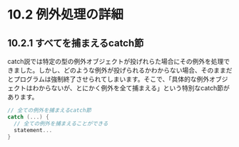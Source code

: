 # 10.2 例外処理の詳細

## 10.2.1 すべてを捕まえるcatch節
catch説では特定の型の例外オブジェクトが投げれらた場合にその例外を処理できました。しかし、どのような例外が投げられるかわからない場合、そのままだとプログラムは強制終了させられてしまいます。そこで、「具体的な例外オブジェクトはわからないが、とにかく例外を全て捕まえる」という特別なcatch節があります。
```C++
// 全ての例外を捕まえるcatch節
catch (...) {
  // 全ての例外を捕まえることができる
  statement...
}
```